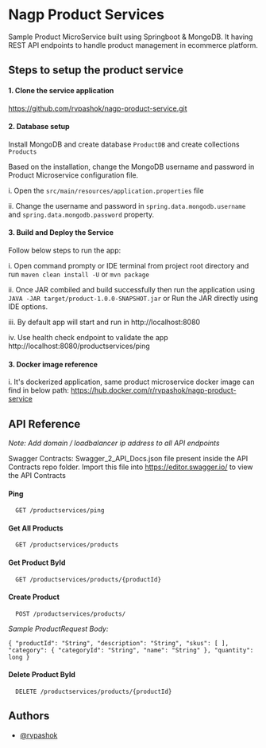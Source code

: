 # Nagp Product Services #
Sample Product MicroService built using Springboot & MongoDB. It having REST API endpoints to handle product management in ecommerce platform. 

## Steps to setup the product service




#### 1. Clone the service application ####

https://github.com/rvpashok/nagp-product-service.git

#### 2. Database setup ####

Install MongoDB and create database `ProductDB` and create collections `Products`

Based on the installation, change the MongoDB username and password in Product Microservice configuration file.

i. Open the `src/main/resources/application.properties` file

ii. Change the username and password in `spring.data.mongodb.username` and `spring.data.mongodb.password` property.

#### 3. Build and Deploy the Service ####

Follow below steps to run the app: 

i. Open command prompty or IDE terminal from project root directory and run `maven clean install -U` or `mvn package`

ii. Once JAR combiled and build successfully then run the application using `JAVA -JAR target/product-1.0.0-SNAPSHOT.jar` or Run the JAR directly using IDE options.

iii. By default app will start and run in http://localhost:8080

iv. Use health check endpoint to validate the app http://localhost:8080/productservices/ping


#### 3. Docker image reference ####

i. It's dockerized application, same product microservice docker image can find in below path: 
https://hub.docker.com/r/rvpashok/nagp-product-service





    
## API Reference

*Note: Add domain / loadbalancer ip address to all API endpoints*

Swagger Contracts:
	Swagger_2_API_Docs.json file present inside the API Contracts repo folder. Import this file into https://editor.swagger.io/ to view the API Contracts
	
	

#### Ping

```http
  GET /productservices/ping
```


#### Get All Products

```http
  GET /productservices/products
```


#### Get Product ById
```http
  GET /productservices/products/{productId}
```

#### Create Product
```http
  POST /productservices/products/
```
*Sample ProductRequest Body:*

`{
    "productId": "String",
    "description": "String",
    "skus": [
    ],
    "category": {
        "categoryId": "String",
        "name": "String"
    },
    "quantity": long
}`

#### Delete Product ById
```http
  DELETE /productservices/products/{productId}
```




## Authors

- [@rvpashok](https://github.com/rvpashok)

